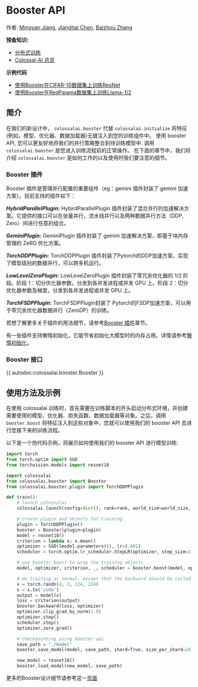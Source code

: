 # Booster API

作者: [Mingyan Jiang](https://github.com/jiangmingyan), [Jianghai Chen](https://github.com/CjhHa1), [Baizhou Zhang](https://github.com/Fridge003)

**预备知识:**

- [分布式训练](../concepts/distributed_training.md)
- [Colossal-AI 总览](../concepts/colossalai_overview.md)

**示例代码**

<!-- update this url-->

- [使用Booster在CIFAR-10数据集上训练ResNet](https://github.com/hpcaitech/ColossalAI/blob/main/examples/tutorial/new_api/cifar_resnet)
- [使用Booster在RedPajama数据集上训练Llama-1/2](https://github.com/hpcaitech/ColossalAI/tree/main/examples/language/llama2)

## 简介

在我们的新设计中， `colossalai.booster` 代替 `colossalai.initialize` 将特征(例如，模型、优化器、数据加载器)无缝注入到您的训练组件中。 使用 booster API, 您可以更友好地将我们的并行策略整合到待训练模型中. 调用 `colossalai.booster` 是您进入训练流程前的正常操作。
在下面的章节中，我们将介绍 `colossalai.booster` 是如何工作的以及使用时我们要注意的细节。

### Booster 插件

Booster 插件是管理并行配置的重要组件（eg：gemini 插件封装了 gemini 加速方案）。目前支持的插件如下：

**_HybridParallelPlugin:_** HybirdParallelPlugin 插件封装了混合并行的加速解决方案。它提供的接口可以在张量并行，流水线并行以及两种数据并行方法（DDP, Zero）间进行任意的组合。

**_GeminiPlugin:_** GeminiPlugin 插件封装了 gemini 加速解决方案，即基于块内存管理的 ZeRO 优化方案。

**_TorchDDPPlugin:_** TorchDDPPlugin 插件封装了Pytorch的DDP加速方案，实现了模型级别的数据并行，可以跨多机运行。

**_LowLevelZeroPlugin:_** LowLevelZeroPlugin 插件封装了零冗余优化器的 1/2 阶段。阶段 1：切分优化器参数，分发到各并发进程或并发 GPU 上。阶段 2：切分优化器参数及梯度，分发到各并发进程或并发 GPU 上。

**_TorchFSDPPlugin:_** TorchFSDPPlugin封装了 Pytorch的FSDP加速方案，可以用于零冗余优化器数据并行（ZeroDP）的训练。

若想了解更多关于插件的用法细节，请参考[Booster 插件](./booster_plugins.md)章节。

有一些插件支持懒惰初始化，它能节省初始化大模型时的内存占用。详情请参考[懒惰初始化](../features/lazy_init.md)。

### Booster 接口

<!--TODO: update autodoc -->

{{ autodoc:colossalai.booster.Booster }}

## 使用方法及示例

在使用 colossalai 训练时，首先需要在训练脚本的开头启动分布式环境，并创建需要使用的模型、优化器、损失函数、数据加载器等对象。之后，调用`booster.boost` 将特征注入到这些对象中，您就可以使用我们的 booster API 去进行您接下来的训练流程。

以下是一个伪代码示例，将展示如何使用我们的 booster API 进行模型训练:

```python
import torch
from torch.optim import SGD
from torchvision.models import resnet18

import colossalai
from colossalai.booster import Booster
from colossalai.booster.plugin import TorchDDPPlugin

def train():
    # launch colossalai
    colossalai.launch(config=dict(), rank=rank, world_size=world_size, port=port, host='localhost')

    # create plugin and objects for training
    plugin = TorchDDPPlugin()
    booster = Booster(plugin=plugin)
    model = resnet18()
    criterion = lambda x: x.mean()
    optimizer = SGD((model.parameters()), lr=0.001)
    scheduler = torch.optim.lr_scheduler.StepLR(optimizer, step_size=1, gamma=0.1)

    # use booster.boost to wrap the training objects
    model, optimizer, criterion, _, scheduler = booster.boost(model, optimizer, criterion, lr_scheduler=scheduler)

    # do training as normal, except that the backward should be called by booster
    x = torch.randn(4, 3, 224, 224)
    x = x.to('cuda')
    output = model(x)
    loss = criterion(output)
    booster.backward(loss, optimizer)
    optimizer.clip_grad_by_norm(1.0)
    optimizer.step()
    scheduler.step()
    optimizer.zero_grad()

    # checkpointing using booster api
    save_path = "./model"
    booster.save_model(model, save_path, shard=True, size_per_shard=10, use_safetensors=True)

    new_model = resnet18()
    booster.load_model(new_model, save_path)
```

更多的Booster设计细节请参考这一[页面](https://github.com/hpcaitech/ColossalAI/discussions/3046)

<!-- doc-test-command: torchrun --standalone --nproc_per_node=1 booster_api.py  -->
